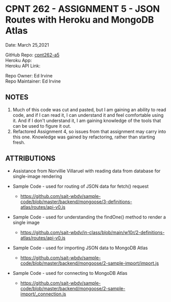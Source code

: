 # CPNT 262 - ASSIGNMENT 5 - JSON Routes with Heroku and MongoDB Atlas  

Date:  March 25,2021  

GitHub Repo: [cpnt262-a5](https://github.com/edirvine333/cpnt262-a5)    
Heroku App: []()  
Heroku API Link:   


Repo Owner: Ed Irvine  
Repo Maintainer: Ed Irvine  

## NOTES  

1.  Much of this code was cut and pasted, but I am gaining an ability to read code, and if I can read it, I can understand it and feel comfortable using it.  And if I don't understand it, I am gaining knowledge of the tools that can be used to figure it out.  
2.  Refactored Assignment 4, so issues from that assignment may carry into this one.  Knowledge was gained by refactoring, rather than starting fresh.  

## ATTRIBUTIONS 

- Assistance from Norvillie Villaruel with reading data from database for single-image rendering

- Sample Code - used for routing of JSON data for fetch() request  
  - https://github.com/sait-wbdv/sample-code/blob/master/backend/mongoose/3-definitions-atlas/routes/api-v0.js

- Sample Code - used for understanding the findOne() method to render a single image   
  - https://github.com/sait-wbdv/in-class/blob/main/w10r/2-definitions-atlas/routes/api-v0.js

- Sample Code -  used for importing JSON data to MongoDB Atlas  
  - https://github.com/sait-wbdv/sample-code/blob/master/backend/mongoose/2-sample-import/import.js  

- Sample Code - used for connecting to MongoDB Atlas
  - https://github.com/sait-wbdv/sample-code/blob/master/backend/mongoose/2-sample-import/_connection.js

